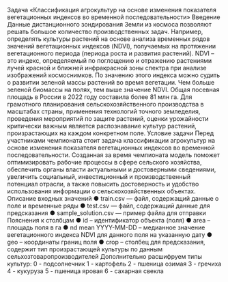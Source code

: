Задача «Классификация агрокультур на основе изменения
показателя вегетационных индексов во временной
последовательности»
Введение
Данные дистанционного зондирования Земли из космоса позволяют
решать большое количество производственных задач. Например,
определять культуры растений на основе анализа временных рядов
значений вегетационных индексов (NDVI), получаемых на протяжении
вегетационного периода (периода роста и развития растений).
NDVI – это индекс, определяемый по поглощению и отражению
растениями лучей красной и ближней инфракрасной зоны спектра при
анализе изображений космоснимков. По значению этого индекса можно
судить о развитии зеленой массы растений во время вегетации. Чем больше
зеленой биомассы на полях, тем выше значение NDVI.
Общая посевная площадь в России в 2022 году составила более 81
млн га. Для грамотного планирования сельскохозяйственного производства
в масштабах страны, применения технологий точного земледелия,
проведения мероприятий по защите растений, оценки урожайности
критически важным является распознавание культур растений,
произрастающих на каждом конкретном поле.
Условие задачи
Перед участниками чемпионата стоит задача классификации
агрокультур на основе изменения показателя вегетационных индексов во
временной последовательности. Созданная за время чемпионата модель
поможет оптимизировать рабочие процессы в сфере сельского хозяйства,
обеспечить органы власти актуальными и достоверными сведениями,
увеличить социальный, инвестиционный и производственный потенциал
отрасли, а также повысить достоверность и удобство использования
информации о сельскохозяйственных объектах.
Описание входных значений
● train.csv — файл, содержащий данные о поле и временные ряды
● test.csv — файл, содержащий данные для предсказания
● sample_solution.csv — пример файла для отправки
Пояснения к столбцам
● id – идентификатор объекта (поля)
● area – площадь поля в га
● nd mean YYYY-MM-DD – медианное значение вегетационного индекса
NDVI для данного поля на указанную дату
● geo – координаты границ поля
● crop – столбец для предсказания, содержит тип произрастающей
культуры по данным сельхозтоваропроизводителей
Дополнительно расшифруем типы культур:
0 - подсолнечник
1 - картофель
2 - пшеница озимая
3 - гречиха
4 - кукуруза
5 - пшеница яровая
6 - сахарная свекла
